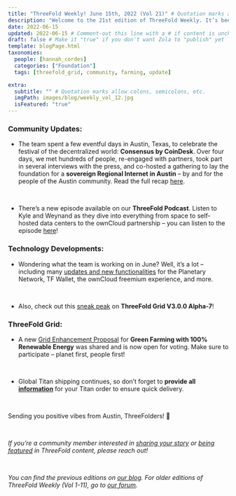 ```yaml
---
title: "ThreeFold Weekly! June 15th, 2022 (Vol 21)" # Quotation marks allow colons, semicolons, etc.
description: "Welcome to the 21st edition of ThreeFold Weekly. It’s been a big week! Let’s take a quick look at the latest happenings within the ThreeFold universe." # Quotation marks allow colons, semicolons, etc.
date: 2022-06-15
updated: 2022-06-15 # Comment-out this line with a # if content is unchanged
draft: false # Make it "true" if you don't want Zola to "publish" yet
template: blogPage.html
taxonomies:
  people: [hannah_cordes]
  categories: ["Foundation"]
  tags: [threefold_grid, community, farming, update]

extra:
  subtitle: "" # Quotation marks allow colons, semicolons, etc.
  imgPath: images/blog/weekly_vol_12.jpg
  isFeatured: "true"
---
```


### Community Updates:

- The team spent a few eventful days in Austin, Texas, to celebrate the festival of the decentralized world: **Consensus by CoinDesk**. Over four days, we met hundreds of people, re-engaged with partners, took part in several interviews with the press, and co-hosted a gathering to lay the foundation for a **sovereign Regional Internet in Austin** – by and for the people of the Austin community. Read the full recap [here](https://forum.threefold.io/t/consensus-2022-and-laying-the-foundation-for-austins-sovereign-internet/3018).

<br/>

- There’s a new episode available on our **ThreeFold Podcast**. Listen to Kyle and Weynand as they dive into everything from space to self-hosted data centers to the ownCloud partnership – you can listen to the episode [here](https://anchor.fm/threefoldpodcast)!

### Technology Developments:

- Wondering what the team is working on in June? Well, it’s a lot – including many [updates and new functionalities](https://forum.threefold.io/t/threefold-product-updates-june-2022/2937?u=hannahcordes) for the Planetary Network, TF Wallet, the ownCloud freemium experience, and more.

<br/>

- Also, check out this [sneak peak](https://forum.threefold.io/t/threefold-product-updates-june-2022/2937?u=hannahcordes) on **ThreeFold Grid V3.0.0 Alpha-7**!

### ThreeFold Grid:

- A new [Grid Enhancement Proposal](https://forum.threefold.io/t/gep-for-super-green-farming-with-100-renewable-energy/2992) for **Green Farming with 100% Renewable Energy** was shared and is now open for voting. Make sure to participate – planet first, people first!

<br/>

- Global Titan shipping continues, so don’t forget to **provide all [information](https://forum.threefold.io/t/creating-your-v3-farm-required-for-open-unshipped-orders/2144)** for your Titan order to ensure quick delivery.

<br/>

Sending you positive vibes from Austin, ThreeFolders! 🙌

<br/>

_If you’re a community member interested in [sharing your story](https://forum.threefold.io/t/looking-for-farmer-stories-to-share-with-the-world/2398?u=hannahcordes) or [being featured](https://forum.threefold.io/t/looking-for-people-to-feature-in-threefold-content-its-super-simple/2636/3) in ThreeFold content, please reach out!_

<br/>

_You can find the previous editions on [our blog](https://threefold.io/blog). For older editions of ThreeFold Weekly (Vol 1-11), go to [our forum](https://forum.threefold.io/c/ecosystem-developments/41)._
